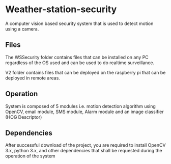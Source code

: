 # Weather-station-security

A computer vision based security system that is used to detect motion using a camera.

## Files

The WSSecurity folder contains files that can be installed on any PC regardless of the OS used and can be used to do realtime surveillance.

V2 folder contains files that can be deployed on the raspberry pi that can be deployed in remote areas.

## Operation

System is composed of 5 modules i.e. motion detection algorithm using OpenCV, email module, SMS module, Alarm module and an image classifier (HOG Descriptor)

## Dependencies

After successful download of the project, you are required to install OpenCV 3.x, python 3.x, and other dependencies that shall be requested during the operation of the system